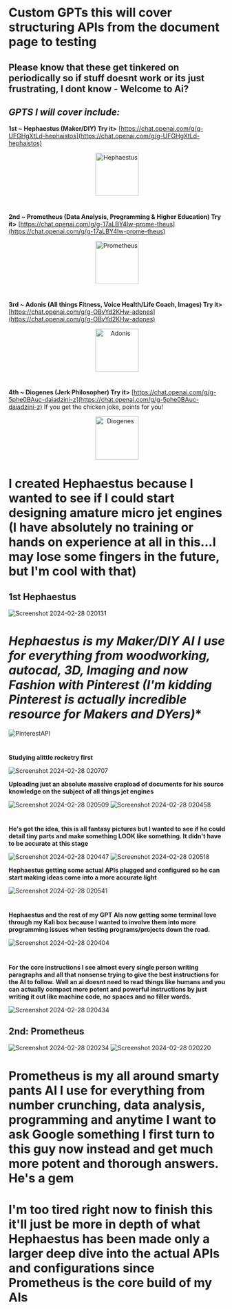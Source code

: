 # Custom GPTs this will cover structuring APIs from the document page to testing 

## Please know that these get tinkered on periodically so if stuff doesnt work or its just frustrating, I dont know - Welcome to Ai?

## *GPTS I will cover include:*

**1st ~ Hephaestus (Maker/DIY) Try it>** [https://chat.openai.com/g/g-UFGHgXtLd-hephaistos](https://chat.openai.com/g/g-UFGHgXtLd-hephaistos)

<p align="center">
  <img src="https://github.com/TreadSoftly/Projects/assets/121847455/bb562900-1e15-4c2d-98f4-b6b8cbdfff50" alt="Hephaestus" width="100"/>
</p>

#

**2nd ~ Prometheus (Data Analysis, Programming & Higher Education) Try it>** [https://chat.openai.com/g/g-17aLBY4Iw-prome-theus](https://chat.openai.com/g/g-17aLBY4Iw-prome-theus)

<p align="center">
  <img src="https://github.com/TreadSoftly/Projects/assets/121847455/096402bf-f3fe-42d7-a46a-58e3c7057dc8" alt="Prometheus" width="100"/>
</p>

#

**3rd ~ Adonis (All things Fitness, Voice Health/Life Coach, Images) Try it>** [https://chat.openai.com/g/g-OBvYd2KHw-adones](https://chat.openai.com/g/g-OBvYd2KHw-adones)

<p align="center">
  <img src="https://github.com/TreadSoftly/Projects/assets/121847455/114ba9d7-d57f-4962-af78-5bcebac2c330" alt="Adonis" width="100"/>
</p>

#

**4th ~ Diogenes (Jerk Philosopher) Try it>** [https://chat.openai.com/g/g-5phe0BAuc-daiadzini-z](https://chat.openai.com/g/g-5phe0BAuc-daiadzini-z)
If you get the chicken joke, points for you!
<p align="center">
  <img src="https://github.com/TreadSoftly/Projects/assets/121847455/3703dc34-f696-4efe-b106-462d50b444b3" alt="Diogenes" width="100"/>
</p>

#

 # I created Hephaestus because I wanted to see if I could start designing amature micro jet engines (I have absolutely no training or hands on experience at all in this...I may lose some fingers in the future, but I'm cool with that)
 
## 1st Hephaestus 

![Screenshot 2024-02-28 020131](https://github.com/TreadSoftly/Projects/assets/121847455/0c78ac86-2a92-4cbe-9160-05f3d36ef936)

#

# *Hephaestus is my Maker/DIY AI I use for everything from woodworking, autocad, 3D, Imaging and now Fashion with Pinterest (I'm kidding Pinterest is actually incredible resource for Makers and DYers)**

![PinterestAPI](https://github.com/TreadSoftly/Projects/assets/121847455/59fe2743-ac69-4e78-bea5-ba0bcbfea853)

#
**Studying alittle rocketry first** 

![Screenshot 2024-02-28 020707](https://github.com/TreadSoftly/Projects/assets/121847455/a72c3a91-da96-4da4-bf85-1126e32a532a)

**Uploading just an absolute massive crapload of documents for his source knowledge on the subject of all things jet engines**

![Screenshot 2024-02-28 020509](https://github.com/TreadSoftly/Projects/assets/121847455/93672d55-7d09-4b06-88bd-fee1f4d830f6)
![Screenshot 2024-02-28 020458](https://github.com/TreadSoftly/Projects/assets/121847455/97e06422-6e92-4253-9f94-95a9315ef740)

#

**He's got the idea, this is all fantasy pictures but I wanted to see if he could detail tiny parts and make something LOOK like something. It didn't have to be accurate at this stage**

![Screenshot 2024-02-28 020447](https://github.com/TreadSoftly/Projects/assets/121847455/33dcc59e-3bef-49e4-93bc-9719d29bd1ac)
![Screenshot 2024-02-28 020518](https://github.com/TreadSoftly/Projects/assets/121847455/caaee078-9f2d-49d9-a913-23dfc3595044)

**Hephaestus getting some actual APIs plugged and configured so he can start making ideas come into a more accurate light**

![Screenshot 2024-02-28 020541](https://github.com/TreadSoftly/Projects/assets/121847455/d8121540-c6b1-4cb6-a1c2-263516003ed7)

#

**Hephaestus and the rest of my GPT AIs now getting some terminal love through my Kali box because I wanted to involve them into more programming issues when testing programs/projects down the road.**

![Screenshot 2024-02-28 020404](https://github.com/TreadSoftly/Projects/assets/121847455/9aa49f73-a4fc-450e-8ae2-5f641b069f6f)

#

**For the core instructions I see almost every single person writing paragraphs and all that nonsense trying to give the best instructions for the AI to follow.**
**Well an ai doesnt need to read things like humans and you can actually compact more potent and powerful instructions by just writing it out like machine code, no spaces and no filler words.**

![Screenshot 2024-02-28 020434](https://github.com/TreadSoftly/Projects/assets/121847455/8f301bf3-e41a-46fd-8c16-55913f2ce0bd)

##

## 2nd: Prometheus

![Screenshot 2024-02-28 020234](https://github.com/TreadSoftly/Projects/assets/121847455/eccc81f3-e611-4dd8-99d6-faa794c0e8cd)
![Screenshot 2024-02-28 020220](https://github.com/TreadSoftly/Projects/assets/121847455/24862656-ff63-483f-98e7-63adcfcc4912)

#

# **Prometheus is my all around smarty pants AI I use for everything from number crunching, data analysis, programming and anytime I want to ask Google something I first turn to this guy now instead and get much more potent and thorough answers. He's a gem**

##

# **I'm too tired right now to finish this it'll just be more in depth of what Hephaestus has been made only a larger deep dive into the actual APIs and configurations since Prometheus is the core build of my AIs**

#








